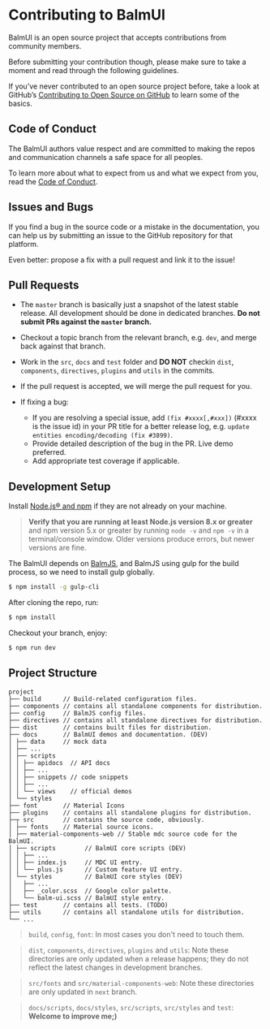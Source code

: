 # Contributing to BalmUI

BalmUI is an open source project that accepts contributions from community members.

Before submitting your contribution though, please make sure to take a moment and read through the following guidelines.

If you’ve never contributed to an open source project before, take a look at GitHub’s [Contributing to Open Source on GitHub](https://guides.github.com/activities/contributing-to-open-source/) to learn some of the basics.

## Code of Conduct

The BalmUI authors value respect and are committed to making the repos and communication channels a safe space for all peoples.

To learn more about what to expect from us and what we expect from you, read the [Code of Conduct](CODE_OF_CONDUCT.md).

## Issues and Bugs

If you find a bug in the source code or a mistake in the documentation, you can help us by submitting an issue to the GitHub repository for that platform.

Even better: propose a fix with a pull request and link it to the issue!

## Pull Requests

- The `master` branch is basically just a snapshot of the latest stable release. All development should be done in dedicated branches. **Do not submit PRs against the `master` branch.**

- Checkout a topic branch from the relevant branch, e.g. `dev`, and merge back against that branch.

- Work in the `src`, `docs` and `test` folder and **DO NOT** checkin `dist`, `components`, `directives`, `plugins` and `utils` in the commits.

- If the pull request is accepted, we will merge the pull request for you.

- If fixing a bug:
  - If you are resolving a special issue, add `(fix #xxxx[,#xxx])` (#xxxx is the issue id) in your PR title for a better release log, e.g. `update entities encoding/decoding (fix #3899)`.
  - Provide detailed description of the bug in the PR. Live demo preferred.
  - Add appropriate test coverage if applicable.

## Development Setup

Install [Node.js® and npm](https://nodejs.org/en/download/) if they are not already on your machine.

> **Verify that you are running at least Node.js version 8.x or greater** and npm version 5.x or greater by running `node -v` and `npm -v` in a terminal/console window. Older versions produce errors, but newer versions are fine.

The BalmUI depends on [BalmJS](https://balmjs.com/), and BalmJS using gulp for the build process, so we need to install gulp globally.

```sh
$ npm install -g gulp-cli
```

After cloning the repo, run:

```sh
$ npm install
```

Checkout your branch, enjoy:

```sh
$ npm run dev
```

## Project Structure

```
project
├── build      // Build-related configuration files.
├── components // contains all standalone components for distribution.
├── config     // BalmJS config files.
├── directives // contains all standalone directives for distribution.
├── dist       // contains built files for distribution.
├── docs       // BalmUI demos and documentation. (DEV)
│ ├── data     // mock data
│ ├── ...
│ ├── scripts
│ │ ├── apidocs  // API docs
│ │ ├── ...
│ │ ├── snippets // code snippets
│ │ ├── ...
│ │ └── views    // official demos
│ └── styles
├── font       // Material Icons
├── plugins    // contains all standalone plugins for distribution.
├─┬ src        // contains the source code, obviously.
│ ├── fonts    // Material source icons.
│ ├── material-components-web // Stable mdc source code for the BalmUI.
│ ├── scripts        // BalmUI core scripts (DEV)
│ │ ├── ...
│ │ ├── index.js     // MDC UI entry.
│ │ └── plus.js      // Custom feature UI entry.
│ └── styles         // BalmUI core styles (DEV)
│   ├── ...
│   ├── _color.scss  // Google color palette.
│   └── balm-ui.scss // BalmUI style entry.
├── test       // contains all tests. (TODO)
├── utils      // contains all standalone utils for distribution.
└── ...
```

> `build`, `config`, `font`: In most cases you don't need to touch them.

> `dist`, `components`, `directives`, `plugins` and `utils`: Note these directories are only updated when a release happens; they do not reflect the latest changes in development branches.

> `src/fonts` and `src/material-components-web`: Note these directories are only updated in `next` branch.

> `docs/scripts`, `docs/styles`, `src/scripts`, `src/styles` and `test`: **Welcome to improve me;)**
